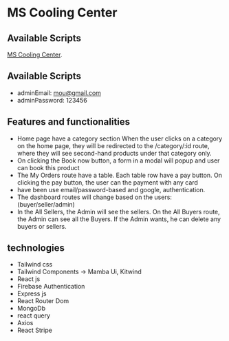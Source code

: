 # MS Cooling Center

## Available Scripts

[MS Cooling Center](https://ms-cooling-point.web.app).

## Available Scripts

- adminEmail: mou@gmail.com
- adminPassword: 123456

## Features and functionalities

- Home page have a category section
When the user clicks on a category on the home page, they will be redirected to the /category/:id route, where they will see second-hand products under that category only.
- On clicking the Book now button,  a form in a modal will popup and user can book this product
- The My Orders route  have a table. Each  table row  have a pay button. On clicking the pay button, the user can the payment  with any card
- have been use email/password-based  and  google, authentication.
-  The dashboard routes will change based on the users:(buyer/seller/admin) 
- In the All Sellers, the Admin will see the sellers. On the All Buyers route, the Admin can see all the Buyers. If the Admin wants, he can delete any buyers or sellers.

## technologies

- Tailwind css
- Tailwind Components -> Mamba Ui, Kitwind
- React js
-  Firebase Authentication 
- Express js
- React Router Dom
- MongoDb
- react query
- Axios
- React Stripe


